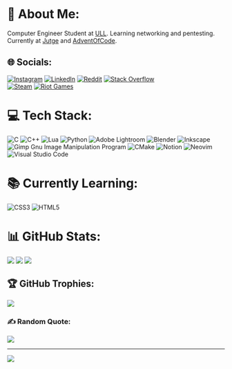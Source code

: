 # 💫 About Me:
Computer Engineer Student at [ULL](https://www.ull.es/).
Learning networking and pentesting.
Currently at [Jutge](https://jutge.org/) and [AdventOfCode](https://adventofcode.com/).

## 🌐 Socials:
[![Instagram](https://img.shields.io/badge/Instagram-%23E4405F.svg?logo=Instagram&logoColor=white)](https://instagram.com/jonaygarciaa_) 
[![LinkedIn](https://img.shields.io/badge/LinkedIn-%230077B5.svg?logo=linkedin&logoColor=white)](https://linkedin.com/in/jonay-fg-85125022b) 
[![Reddit](https://img.shields.io/badge/Reddit-%23FF4500.svg?logo=Reddit&logoColor=white)](https://reddit.com/user/Desperate-Influence2) 
[![Stack Overflow](https://img.shields.io/badge/-Stackoverflow-FE7A16?logo=stack-overflow&logoColor=white)](https://stackoverflow.com/users/18135257)
<br>
[![Steam](https://img.shields.io/badge/steam-%23000000.svg?style=for-the-badge&logo=steam&logoColor=white)](https://steamcommunity.com/id/mag4no10)
[![Riot Games](https://img.shields.io/badge/riotgames-D32936.svg?style=for-the-badge&logo=riotgames&logoColor=white)](https://www.op.gg/summoners/euw/Yasuicide%20II)


# 💻 Tech Stack:
![C](https://img.shields.io/badge/c-%2300599C.svg?style=for-the-badge&logo=c&logoColor=white) 
![C++](https://img.shields.io/badge/c++-%2300599C.svg?style=for-the-badge&logo=c%2B%2B&logoColor=white) 
![Lua](https://img.shields.io/badge/lua-%232C2D72.svg?style=for-the-badge&logo=lua&logoColor=white) 
![Python](https://img.shields.io/badge/python-3670A0?style=for-the-badge&logo=python&logoColor=ffdd54) 
![Adobe Lightroom](https://img.shields.io/badge/Adobe%20Lightroom-31A8FF.svg?style=for-the-badge&logo=Adobe%20Lightroom&logoColor=white) 
![Blender](https://img.shields.io/badge/blender-%23F5792A.svg?style=for-the-badge&logo=blender&logoColor=white) 
![Inkscape](https://img.shields.io/badge/Inkscape-e0e0e0?style=for-the-badge&logo=inkscape&logoColor=080A13) 
![Gimp Gnu Image Manipulation Program](https://img.shields.io/badge/Gimp-657D8B?style=for-the-badge&logo=gimp&logoColor=FFFFFF) 
![CMake](https://img.shields.io/badge/CMake-%23008FBA.svg?style=for-the-badge&logo=cmake&logoColor=white) 
![Notion](https://img.shields.io/badge/Notion-%23000000.svg?style=for-the-badge&logo=notion&logoColor=white)
![Neovim](https://img.shields.io/badge/NeoVim-%2357A143.svg?&style=for-the-badge&logo=neovim&logoColor=white)
![Visual Studio Code](https://img.shields.io/badge/Visual%20Studio%20Code-0078d7.svg?style=for-the-badge&logo=visual-studio-code&logoColor=white)

# 📚 Currently Learning:
![CSS3](https://img.shields.io/badge/css3-%231572B6.svg?style=for-the-badge&logo=css3&logoColor=white) 
![HTML5](https://img.shields.io/badge/html5-%23E34F26.svg?style=for-the-badge&logo=html5&logoColor=white) 

# 📊 GitHub Stats:
![](https://github-readme-stats.vercel.app/api?username=mag4no10&theme=synthwave&hide_border=true&include_all_commits=true&count_private=true)
![](https://github-readme-streak-stats.herokuapp.com/?user=mag4no10&theme=synthwave&hide_border=true)
![](https://github-readme-stats.vercel.app/api/top-langs/?username=mag4no10&theme=synthwave&hide_border=true&include_all_commits=true&count_private=true&layout=compact) <br/>
## 🏆 GitHub Trophies:
![](https://github-profile-trophy.vercel.app/?username=mag4no10&theme=tokyonight&no-frame=false&no-bg=true&margin-w=4)

### ✍️ Random Quote:
![](https://quotes-github-readme.vercel.app/api?type=horizontal&theme=radical)

---
[![](https://visitcount.itsvg.in/api?id=mag4no10&icon=6&color=11)](https://visitcount.itsvg.in)

<!-- Proudly created with GPRM ( https://gprm.itsvg.in ) -->
